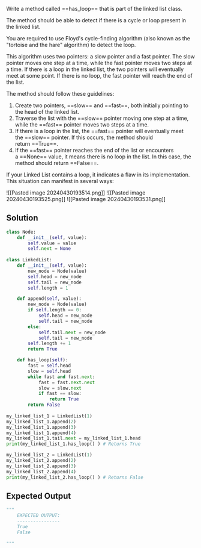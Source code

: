 Write a method called ==has_loop== that is part of the linked list class.  
  
The method should be able to detect if there is a cycle or loop present in the linked list.  
  
You are required to use Floyd's cycle-finding algorithm (also known as the "tortoise and the hare" algorithm) to detect the loop.  
  
This algorithm uses two pointers: a slow pointer and a fast pointer. The slow pointer moves one step at a time, while the fast pointer moves two steps at a time. If there is a loop in the linked list, the two pointers will eventually meet at some point. If there is no loop, the fast pointer will reach the end of the list.  
  
The method should follow these guidelines:

1. Create two pointers, ==slow== and ==fast==, both initially pointing to the head of the linked list.
2. Traverse the list with the ==slow== pointer moving one step at a time, while the ==fast== pointer moves two steps at a time.
3. If there is a loop in the list, the ==fast== pointer will eventually meet the ==slow== pointer. If this occurs, the method should return ==True==.
4. If the ==fast== pointer reaches the end of the list or encounters a ==None== value, it means there is no loop in the list. In this case, the method should return ==False==.

If your Linked List contains a loop, it indicates a flaw in its implementation. This situation can manifest in several ways:

![[Pasted image 20240430193514.png]]
![[Pasted image 20240430193525.png]]
![[Pasted image 20240430193531.png]]

## Solution

```python
class Node:
    def __init__(self, value):
        self.value = value
        self.next = None
        
class LinkedList:
    def __init__(self, value):
        new_node = Node(value)
        self.head = new_node
        self.tail = new_node
        self.length = 1

    def append(self, value):
        new_node = Node(value)
        if self.length == 0:
            self.head = new_node
            self.tail = new_node
        else:
            self.tail.next = new_node
            self.tail = new_node
        self.length += 1
        return True

    def has_loop(self):
        fast = self.head
        slow = self.head
        while fast and fast.next:
            fast = fast.next.next
            slow = slow.next
            if fast == slow:
                return True
        return False
    
my_linked_list_1 = LinkedList(1)
my_linked_list_1.append(2)
my_linked_list_1.append(3)
my_linked_list_1.append(4)
my_linked_list_1.tail.next = my_linked_list_1.head
print(my_linked_list_1.has_loop() ) # Returns True

my_linked_list_2 = LinkedList(1)
my_linked_list_2.append(2)
my_linked_list_2.append(3)
my_linked_list_2.append(4)
print(my_linked_list_2.has_loop() ) # Returns False
```

## Expected Output

```python
"""
    EXPECTED OUTPUT:
    ----------------
    True
    False
    
"""
```